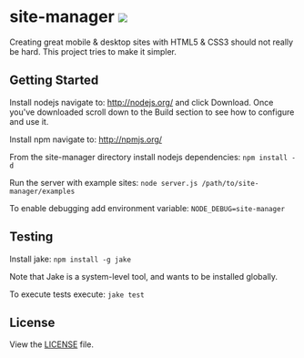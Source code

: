 site-manager [<img src="https://secure.travis-ci.org/jolira/site-manager.png" />](http://travis-ci.org/#!/jolira/site-manager)
========================================

Creating great mobile & desktop sites with HTML5 & CSS3 should not really be hard. This project tries to make
it simpler.

Getting Started
-----------------

Install nodejs navigate to: http://nodejs.org/ and click Download. Once you've downloaded scroll down to the Build section to see how to configure and use it.

Install npm navigate to: http://npmjs.org/

From the site-manager directory install nodejs dependencies: `npm install -d`

Run the server with example sites: `node server.js /path/to/site-manager/examples`

To enable debugging add environment variable:
`NODE_DEBUG=site-manager`

Testing
-----------------

Install jake: `npm install -g jake`

Note that Jake is a system-level tool, and wants to be installed globally.

To execute tests execute: `jake test`

## License

View the [LICENSE](https://raw.github.com/jolira/site-manager/master/LICENSE.txt) file.